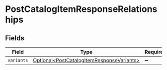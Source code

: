 # PostCatalogItemResponseRelationships


## Fields

| Field                                                                                                    | Type                                                                                                     | Required                                                                                                 | Description                                                                                              |
| -------------------------------------------------------------------------------------------------------- | -------------------------------------------------------------------------------------------------------- | -------------------------------------------------------------------------------------------------------- | -------------------------------------------------------------------------------------------------------- |
| `variants`                                                                                               | [Optional\<PostCatalogItemResponseVariants>](../../models/components/PostCatalogItemResponseVariants.md) | :heavy_minus_sign:                                                                                       | N/A                                                                                                      |